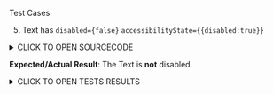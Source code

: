 Test Cases

5. Text has `disabled={false}` `accessibilityState={{disabled:true}}`

<details><summary>CLICK TO OPEN SOURCECODE</summary>
<p>

```javascript
<Text
  style={styles.text}
  onPress={() => console.warn('onPress')}
  disabled={false}
  accessibilityState={{disabled: true}}>
  This is a Text
</Text>
```

</p>
</details>

**Expected/Actual Result**:
The Text is **not** disabled. 

<details><summary>CLICK TO OPEN TESTS RESULTS</summary>
<p>

<video src="https://user-images.githubusercontent.com/24992535/153145556-9f2d9f33-1adc-4806-8b24-cbb6c4abab75.mp4" width="1000" />

</p>
</details>

